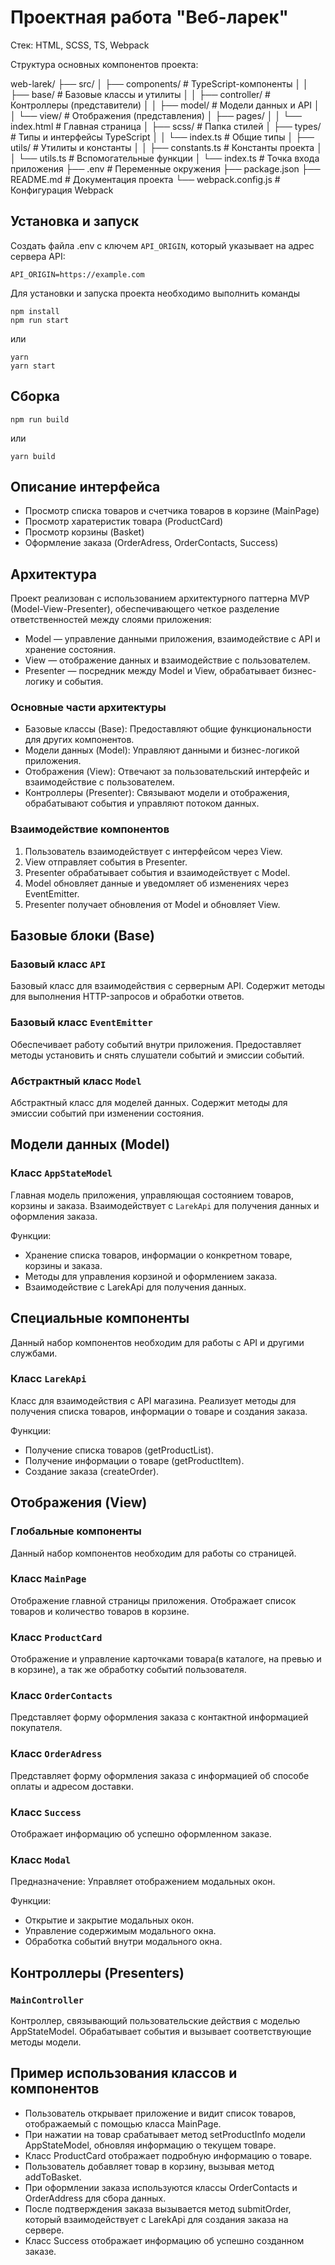 # Проектная работа "Веб-ларек"

Стек: HTML, SCSS, TS, Webpack

Структура основных компонентов проекта:

web-larek/
├── src/
│ ├── components/ # TypeScript-компоненты
│ │ ├── base/ # Базовые классы и утилиты
│ │ ├── controller/ # Контроллеры (представители)
│ │ ├── model/ # Модели данных и API
│ │ └── view/ # Отображения (представления)
│ ├── pages/
│ │ └── index.html # Главная страница
│ ├── scss/ # Папка стилей
│ ├── types/ # Типы и интерфейсы TypeScript
│ │ └── index.ts # Общие типы
│ ├── utils/ # Утилиты и константы
│ │ ├── constants.ts # Константы проекта
│ │ └── utils.ts # Вспомогательные функции
│ └── index.ts # Точка входа приложения
├── .env # Переменные окружения
├── package.json
├── README.md # Документация проекта
└── webpack.config.js # Конфигурация Webpack

## Установка и запуск

Создать файла .env с ключем `API_ORIGIN`, который указывает на адрес сервера API:

```
API_ORIGIN=https://example.com
```

Для установки и запуска проекта необходимо выполнить команды

```
npm install
npm run start
```

или

```
yarn
yarn start
```

## Сборка

```
npm run build
```

или

```
yarn build
```

## Описание интерфейса

- Просмотр списка товаров и счетчика товаров в корзине (MainPage)
- Просмотр харатеристик товара (ProductCard)
- Просмотр корзины (Basket)
- Оформление заказа (OrderAdress, OrderContacts, Success)

## Архитектура

Проект реализован с использованием архитектурного паттерна MVP (Model-View-Presenter), обеспечивающего четкое разделение ответственностей между слоями приложения:

- Model — управление данными приложения, взаимодействие с API и хранение состояния.
- View — отображение данных и взаимодействие с пользователем.
- Presenter — посредник между Model и View, обрабатывает бизнес-логику и события.

### Основные части архитектуры

- Базовые классы (Base): Предоставляют общие функциональности для других компонентов.
- Модели данных (Model): Управляют данными и бизнес-логикой приложения.
- Отображения (View): Отвечают за пользовательский интерфейс и взаимодействие с пользователем.
- Контроллеры (Presenter): Связывают модели и отображения, обрабатывают события и управляют потоком данных.

### Взаимодействие компонентов

1. Пользователь взаимодействует с интерфейсом через View.
2. View отправляет события в Presenter.
3. Presenter обрабатывает события и взаимодействует с Model.
4. Model обновляет данные и уведомляет об изменениях через EventEmitter.
5. Presenter получает обновления от Model и обновляет View.

## Базовые блоки (Base)

### Базовый класс `API`

Базовый класс для взаимодействия с серверным API. Содержит методы для выполнения HTTP-запросов и обработки ответов.

### Базовый класс `EventEmitter`

Обеспечивает работу событий внутри приложения. Предоставляет методы установить и снять слушатели событий и эмиссии событий.

### Абстрактный класс `Model`

Абстрактный класс для моделей данных. Содержит методы для эмиссии событий при изменении состояния.

## Модели данных (Model)

### Класс `AppStateModel`

Главная модель приложения, управляющая состоянием товаров, корзины и заказа. Взаимодействует с `LarekApi` для получения данных и оформления заказа.

Функции:

- Хранение списка товаров, информации о конкретном товаре, корзины и заказа.
- Методы для управления корзиной и оформлением заказа.
- Взаимодействие с LarekApi для получения данных.

## Специальные компоненты

Данный набор компонентов необходим для работы с API и другими службами.

### Класс `LarekApi`

Класс для взаимодействия с API магазина. Реализует методы для получения списка товаров, информации о товаре и создания заказа.

Функции:

- Получение списка товаров (getProductList).
- Получение информации о товаре (getProductItem).
- Создание заказа (createOrder).

## Отображения (View)

### Глобальные компоненты

Данный набор компонентов необходим для работы со страницей.

### Класс `MainPage`

Отображение главной страницы приложения. Отображает список товаров и количество товаров в корзине.

### Класс `ProductCard`

Отображение и управление карточками товара(в каталоге, на превью и в корзине), а так же обработку событий пользователя.

### Класс `OrderContacts`

Представляет форму оформления заказа с контактной информацией покупателя.

### Класс `OrderAdress`

Представляет форму оформления заказа с информацией об способе оплаты и адресом доставки.

### Класс `Success`

Отображает информацию об успешно оформленном заказе.

### Класс `Modal`

Предназначение: Управляет отображением модальных окон.

Функции:

- Открытие и закрытие модальных окон.
- Управление содержимым модального окна.
- Обработка событий внутри модального окна.

## Контроллеры (Presenters)

### `MainController`

Контроллер, связывающий пользовательские действия с моделью AppStateModel. Обрабатывает события и вызывает соответствующие методы модели.

## Пример использования классов и компонентов

- Пользователь открывает приложение и видит список товаров, отображаемый с помощью класса MainPage.
- При нажатии на товар срабатывает метод setProductInfo модели AppStateModel, обновляя информацию о текущем товаре.
- Класс ProductCard отображает подробную информацию о товаре.
- Пользователь добавляет товар в корзину, вызывая метод addToBasket.
- При оформлении заказа используются классы OrderContacts и OrderAddress для сбора данных.
- После подтверждения заказа вызывается метод submitOrder, который взаимодействует с LarekApi для создания заказа на сервере.
- Класс Success отображает информацию об успешно созданном заказе.
